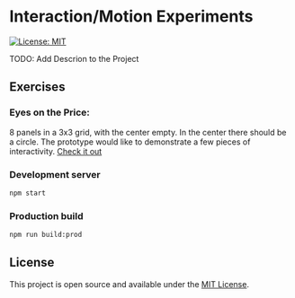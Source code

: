 
# Interaction/Motion Experiments
[![License: MIT](https://img.shields.io/badge/License-MIT-blue.svg)](https://opensource.org/licenses/MIT)

TODO: Add Descrion to the Project

## Exercises
### Eyes on the Price:
8 panels in a 3x3 grid, with the center empty. In the center there should be a circle. The prototype would like to demonstrate a few pieces of interactivity. [Check it out](/eyes-on-the-price.html)


### Development server

```bash
npm start
```

### Production build

```bash
npm run build:prod
```

## License

This project is open source and available under the [MIT License](LICENSE).
